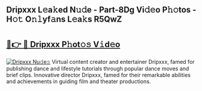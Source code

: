 ## Dripxxx L𝚎a𝚔ed N𝚞𝚍e - Part-8Dg Vi𝚍𝚎o P𝚑𝚘tos - H𝚘𝚝 O𝚗𝚕yf𝚊ns L𝚎a𝚔s R5QwZ

# <h2><a href="http://kf8qse.oniu.top/?m=Dripxxx">🔗👉 🔴 Dripxxx P𝚑ot𝚘𝚜 V𝚒d𝚎o</a></h2>

[![Dripxxx Nu𝚍e𝚜](https://i.imgur.com/0qMVB7G.gif)](http://kf8qse.oniu.top/?m=Dripxxx)
Virtual content creator and entertainer Dripxxx, famed for publishing dance and lifestyle tutorials through popular dance moves and brief clips. Innovative director Dripxxx, famed for their remarkable abilities and achievements in guiding film and theater productions.  

